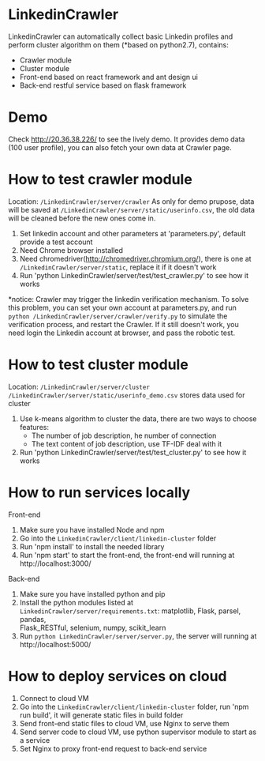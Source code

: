 # LinkedinCrawler 
LinkedinCrawler can automatically collect basic Linkedin profiles and perform cluster algorithm on them (*based on python2.7), contains:
   - Crawler module
   - Cluster module
   - Front-end based on react framework and ant design ui
   - Back-end restful service based on flask framework
  

# Demo
Check http://20.36.38.226/ to see the lively demo.
It provides demo data (100 user profile), you can also fetch your own data at Crawler page.

# How to test crawler module
Location: `/LinkedinCrawler/server/crawler`
As only for demo prupose, data will be saved at `/LinkedinCrawler/server/static/userinfo.csv`, the old data will be cleaned before the new ones come in.

1. Set linkedin account and other parameters at 'parameters.py', default provide a test account
2. Need Chrome browser installed
3. Need chromedriver(http://chromedriver.chromium.org/), there is one at `/LinkedinCrawler/server/static`, replace it if it 
   doesn't work
4. Run 'python LinkedinCrawler/server/test/test_crawler.py' to see how it works

*notice: Crawler may trigger the linkedin verification mechanism. To solve this problem, you can set your own account at        parameters.py, and run `python /LinkedinCrawler/server/crawler/verify.py` to simulate the verification process, and restart the Crawler. If it still doesn't work, you need login the Linkedin account at browser, and pass the robotic test.

# How to test cluster module
Location: `/LinkedinCrawler/server/cluster`
`/LinkedinCrawler/server/static/userinfo_demo.csv` stores data used for cluster

1. Use k-means algorithm to cluster the data, there are two ways to choose features:
   - The number of job description, he number of connection
   - The text content of job description, use TF-IDF deal with it
2. Run 'python LinkedinCrawler/server/test/test_cluster.py' to see how it works


# How to run services locally
Front-end
1. Make sure you have installed Node and npm
2. Go into the `LinkedinCrawler/client/linkedin-cluster` folder
3. Run 'npm install' to install the needed library
4. Run 'npm start' to start the front-end, the front-end will running at http://localhost:3000/

Back-end
1. Make sure you have installed python and pip 
2. Install the python modules listed at `LinkedinCrawler/server/requirements.txt`: matplotlib, Flask, parsel, pandas,     
   Flask_RESTful, selenium, numpy, scikit_learn
3. Run `python LinkedinCrawler/server/server.py`, the server will running at  http://localhost:5000/

# How to deploy services on cloud
1. Connect to cloud VM
2. Go into the `LinkedinCrawler/client/linkedin-cluster` folder, run 'npm run build', 
   it will generate static files in build folder
3. Send front-end static files to cloud VM, use Nginx to serve them
4. Send server code to cloud VM, use python supervisor module to start as a service
5. Set Nginx to proxy front-end request to back-end service



